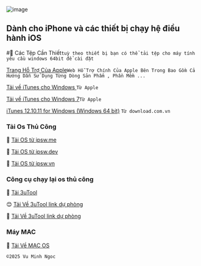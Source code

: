![image](https://github.com/user-attachments/assets/7950f067-0847-4290-88b6-c8b013a44020)
## Dành cho iPhone và các thiết bị chạy hệ điều hành iOS

#📲 Các Tệp Cần Thiết`tuỳ theo thiết bị bạn có thể tải tệp cho máy tính yêu cầu windows 64bit để cài đặt`

[Trang Hỗ Trợ Của Apple](https://support.apple.com/vi-vn/docs)`Web Hỗ Trợ Chính Của Apple Bên Trong Bao Gồm Cả Hướng Dẫn Sử Dụng Từng Dòng Sản Phẩm , Phần Mềm ...`

[Tải về iTunes cho Windows ](https://support.apple.com/vi-vn/118290)`Từ Apple`

[Tải về iTunes cho Windows 7](https://support.apple.com/en-vn/106379)`Từ Apple`

[iTunes 12.10.11 for Windows (Windows 64 bit)](https://download.com.vn/download/itunes-5385?linkid=14532) `Từ download.com.vn `

### Tải Os Thủ Công

🥰 [ Tải OS từ ipsw.me ](https://ipsw.me)

🥰 [ Tải OS từ ipsw.dev](https://ipsw.dev)

🥰 [Tải OS từ ipsw.vn](https://ipsw.vn)

### Công cụ chạy lại os thủ công

🥰 [Tải 3uTool](https://m.3u.com)

😊 [ Tải Về 3uTool link dự phòng ](https://download.com.vn/3utools-105079)

🥰 [Tải Về 3uTool link dự phòng](https://taimienphi.vn/download-3utools-24163)

### Máy MAC

🤩 [ Tải Về MAC OS](https://archive.org/details/macos_iso)

    ©️2025 Vu Minh Ngoc

